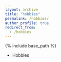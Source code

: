 ```yaml
---
layout: archive
title: "hobbies"
permalink: /hobbies/
author_profile: true
redirect_from:
  - /hobbies
---
```


{% include base_path %}

* Hobbies

